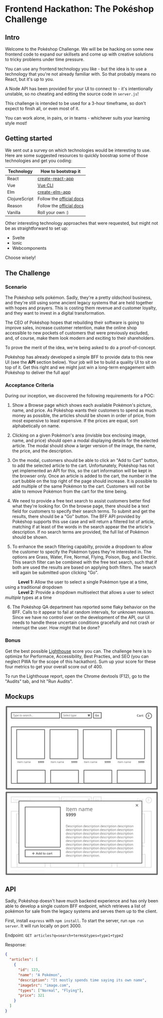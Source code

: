 # Frontend Hackathon: The Pokéshop Challenge

## Intro

Welcome to the Pokéshop Challenge. We will be be hacking on some new frontend code to expand our skillsets and come up with creative solutions to tricky problems under time pressure.

You can use any frontend technology you like - but the idea is to use a technology that you're not already familiar with. So that probably means no React, but it's up to you.

A Node API has been provided for your UI to connect to - it's intentionally unstable, so no cheating and editing the source code in `server.js`!

This challenge is intended to be used for a 3-hour timeframe, so don't expect to finsh all, or even most of it.

You can work alone, in pairs, or in teams - whichever suits your learning style most!

## Getting started

We sent out a survey on which technologies would be interesting to use. Here are some suggested resources to quickly boostrap some of those technologies and get you coding:

| Technology    | How to bootstrap it                                                         |
| ------------- | --------------------------------------------------------------------------- |
| React         | [create-react-app ](https://github.com/facebook/create-react-app)           |
| Vue           | [Vue CLI](https://cli.vuejs.org/guide/creating-a-project.html)              |
| Elm           | [create-elm-app ](https://github.com/halfzebra/create-elm-app)              |
| ClojureScript | Follow the [official docs](https://clojurescript.org/guides/quick-start)    |
| Reason        | Follow the [official docs](https://reasonml.github.io/docs/en/installation) |
| Vanilla       | Roll your own :)                                                            |

Other interesting technology approaches that were requested, but might not be as straightforward to set up:

- Svelte
- Ionic
- Webcomponents

Choose wisely!

## The Challenge

### Scenario

The Pokéshop sells pokémon. Sadly, they're a pretty oldschool business, and they're still using some ancient legacy systems that are held together with hopes and prayers. This is costing them revenue and customer loyalty, and they want to invest in a digital transformation.

The CEO of Pokéshop hopes that rebuilding their software is going to improve sales, increase customer retention, make the online shop accessible to new pockets of customers that were previously excluded, and, of course, make them look modern and exciting to their shareholders.

To prove the merit of the idea, we're being asked to do a proof-of-concept.

Pokéshop has already developed a simple BFF to provide data to this new UI (see the **API** section below). Your job will be to build a quality UI to sit on top of it. Get this right and we might just win a long-term engagement with Pokéshop to deliver the full app!

### Acceptance Criteria

During our inception, we discovered the following requirements for a POC:

1. Show a Browse page which shows each available Pokémon's picture, name, and price. As Pokéshop wants their customers to spend as much money as possible, the articles should be shown in order of price, from most expensive to least expensive. If the prices are equal, sort alphabetically on name.

2. Clicking on a given Pokémon's area (invisble box enclosing image, name, and price) should open a modal displaying details for the selected article. The modal should show a larger version of the image, the name, the price, and the description.

3. On the modal, customers should be able to click an "Add to Cart" button, to add the selected article to the cart. Unfortunately, Pokéshop has not yet implemented an API for this, so the cart information will be kept in the browser only. Once an article is added to the cart, the number in the cart bubble on the top right of the page should increase. It is possible to add multiple of the same Pokémon to the cart. Customers will not be able to remove Pokémon from the cart for the time being.

4. We need to provide a free text search to assist customers better find what they're looking for. On the browse page, there should be a text field for customers to specify their search terms. To submit and get the results, there should be a "Go" button. The BFF API provided by Pokéshop supports this use case and will return a filtered list of article, matching if at least of the words in the search appear the the article's description. If no search terms are provided, the full list of Pokémon should be shown.

5. To enhance the seach filtering capabilty, provide a dropdown to allow the customer to specify the Pokémon types they're interested in. The options are Grass, Water, Fire, Normal, Flying, Poison, Bug, and Electric. This search filter can be combined with the free text search, such that if both are used the results are based on applying both filters. The search will again be submitted upon clicking "Go".

&nbsp;&nbsp;&nbsp;&nbsp;&nbsp;&nbsp;&nbsp;&nbsp;&nbsp;&nbsp; **Level 1:** Allow the user to select a single Pokémon type at a time, using a traditional dropdown<br/>
&nbsp;&nbsp;&nbsp;&nbsp;&nbsp;&nbsp;&nbsp;&nbsp;&nbsp;&nbsp; **Level 2:** Provide a dropdown multiselect that allows a user to select _multiple_ types at a time

6. The Pokéshop QA department has reported some flaky behavior on the BFF. Calls to it appear to fail at random intervals, for unknown reasons. Since we have no control over on the development of the API, our UI needs to handle these uncertain conditions gracefully and not crash or interrupt the user. How might that be done?

### Bonus

Get the best possible [Lighthouse](https://developers.google.com/web/tools/lighthouse/) score you can. The challenge here is to optimize for Performace, Accessibility, Best Practies, and SEO (you can neglect PWA for the scope of this hackathon). Sum up your score for these four metrics to get your overall score out of 400.

To run the Lighthouse report, open the Chrome devtools (F12), go to the "Audits" tab, and hit "Run Audits".

## Mockups

![Browse articles](mockups/browse.png)
![Modal open for slected article](mockups/modal_open.png)

## API

Sadly, Pokéshop doesn't have much backend experience and has only been able to develop a single custom BFF endpoint, which retrieves a list of pokémon for sale from the legacy systems and serves them up to the client.

First, install `express` with `npm install`. To start the server, run `npm run server`. It will run locally on port 3000.

Endpoint: `GET articles?q=search+terms&types=type1+type2`

Response:

```json
{
  "articles": [
    {
      "id": 123,
      "name": "A Pokémon",
      "description": "It mostly spends time saying its own name",
      "imageSrc": "image.com",
      "types": ["Normal", "Flying"],
      "price": 321
    }
  ]
}
```
